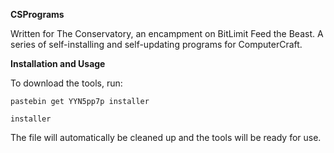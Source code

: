 **CSPrograms**

Written for The Conservatory, an encampment on BitLimit Feed the Beast. A series of self-installing and self-updating programs for ComputerCraft.

**Installation and Usage**

To download the tools, run:

`pastebin get YYN5pp7p installer`

`installer`

The file will automatically be cleaned up and the tools will be ready for use.